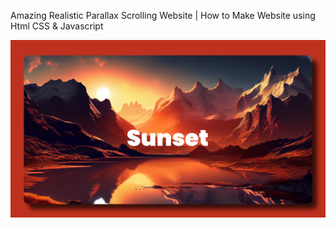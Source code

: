 Amazing Realistic Parallax Scrolling Website | How to Make Website using Html CSS & Javascript

<img heigth="500em" src="https://github.com/MatheusGomesNeto/Sunset/blob/main/Sunset/images/Sunset.jpg" alt="clock image">
